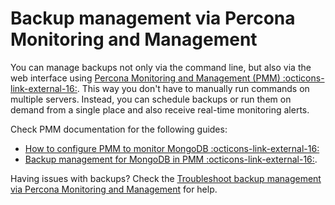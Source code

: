 # Backup management via Percona Monitoring and Management

You can manage backups not only via the command line, but also via the web interface using [Percona Monitoring and Management (PMM) :octicons-link-external-16:](https://www.percona.com/doc/percona-monitoring-and-management/2.x/index.html). This way you don't have to manually run commands on multiple servers. Instead, you can schedule backups or run them on demand from a single place and also receive real-time monitoring alerts.

Check PMM documentation for the following guides:

* [How to configure PMM to monitor MongoDB :octicons-link-external-16:](https://docs.percona.com/percona-monitoring-and-management/3/install-pmm/install-pmm-client/connect-database/mongodb.html)
* [Backup management for MongoDB in PMM :octicons-link-external-16:](https://docs.percona.com/percona-monitoring-and-management/3/backup/mongodb-backup/backup_mongo.html). 

Having issues with backups? Check the [Troubleshoot backup management via Percona Monitoring and Management](troubleshoot/pbm-pmm.md) for help.




